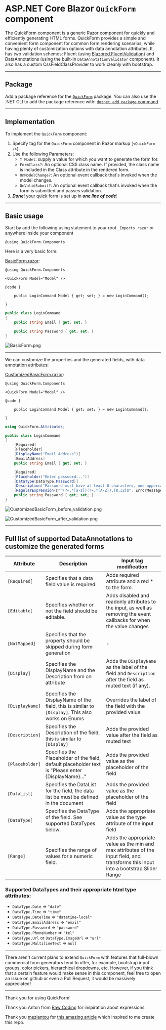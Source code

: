﻿# ASP.NET Core Blazor `QuickForm` component

The QuickForm component is a generic Razor component for quickly and efficiently generating HTML forms.
QuickForm provides a simple and convenient form component for common form rendering scenarios,
while having plenty of customization options with data annotation attributes. It has two validation schemes:
Fluent (using [Blazored.FluentValidation](https://github.com/Blazored/FluentValidation))
and DataAnnotations (using the built-in `DataAnnotationValidator` component).
It also has a custom CssFieldClassProvider to work cleanly with bootstrap.

---

## Package

Add a package reference for the [`QuickForm`](https://www.nuget.org/packages/QuickForm) package.
You can also use the .NET CLI to add the package reference
with: [`dotnet add package` command](https://learn.microsoft.com/en-us/dotnet/core/tools/dotnet-add-package).

---

## Implementation

To implement the `QuickForm` component:

1. Specify tag for the `QuickForm` component in Razor markup (`<QuickForm />`).
2. Use the following Parameters:
    * `T Model`: supply a value for which you want to generate the form for.
    * `FormClass?`: An optional CSS class name. If provided, the class name is included in the Class attribute in the
      rendered form.
    * `OnModelChange?`: An optional event callback that's invoked when the model changes.
    * `OnValidSubmit?`: An optional event callback that's invoked when the form is submitted and passes validation.
3. ***Done***! your quick form is set up in ***one line of code***!

---

## Basic usage

Start by add the following using statement to your root `_Imports.razor` or anywhere inside your component

```razor
@using QuickForm.Components
```

Here is a very basic form:

[BasicForm.razor](./samples/BasicForm.razor):

```razor
@using QuickForm.Components

<QuickForm Model="Model" />

@code {
    
    public LoginCommand Model { get; set; } = new LoginCommand();
    
}
```

```csharp
public class LoginCommand
{
    public string Email { get; set; }

    public string Password { get; set; }
}
```

![BasicForm.png](https://raw.githubusercontent.com/ddjerqq/QuickForm/master/assets/BasicForm.razor.png)

---

We can customize the properties and the generated fields, with data annotation attributes:

[CustomizedBasicForm.razor](./samples/CustomizedBasicForm.razor):

```razor
@using QuickForm.Components

<QuickForm Model="Model" />

@code {

    public LoginCommand Model { get; set; } = new LoginCommand();

}
```

```csharp
using QuickForm.Attributes;

public class LoginCommand
{
    [Required]
    [Placeholder]
    [DisplayName("Email Address")]
    [EmailAddress]
    public string Email { get; set; }

    [Required]
    [Placeholder("Enter password...")]
    [DataType(DataType.Password)]
    [Description("Password must have at least 8 characters, one uppercase letter, one lowercase letter ...")]
    [RegularExpression(@"^(?=.*[a-z])(?=.*[A-Z]).{8,32}$", ErrorMessage = "Password must have at least 8 characters, one uppercase letter, one lowercase letter ...")]
    public string Password { get; set; }
}
```

![CustomizedBasicForm_before_validation.png](https://raw.githubusercontent.com/ddjerqq/QuickForm/master/assets/CustomizedBasicForm.razor_before_validation.png)

![CustomizedBasicForm_after_validation.png](https://raw.githubusercontent.com/ddjerqq/QuickForm/master/assets/CustomizedBasicForm.razor_after_validation.png)

---

## Full list of supported DataAnnotations to customize the generated forms

| Attribute       | Description                                                                                         | Input tag modification                                                                                                               |
|-----------------|-----------------------------------------------------------------------------------------------------|--------------------------------------------------------------------------------------------------------------------------------------|
| `[Required]`    | Specifies that a data field value is required.                                                      | Adds required attribute and a red * to the form.                                                                                     |
| `[Editable]`    | Specifies whether or not the field should be editable.                                              | Adds disabled and readonly attributes to the input, as well as removing the event callbacks for when the value changes               |
| `[NotMapped]`   | Specifies that the property should be skipped during form generation                                | -                                                                                                                                    |
| `[Display]`     | Specifies the DisplayName and the Description from on attribute                                     | Adds the `DisplayName` as the label of the field and `Description` after the field as muted text (if any).                           |
| `[DisplayName]` | Specifies the DisplayName of the field, this is similar to `[Display]`. This also works on Enums    | Overrides the label of the field with the provided value                                                                             |
| `[Description]` | Specifies the Description of the field, this is similar to `[Display]`                              | Adds the provided value after the field as muted text                                                                                |
| `[Placeholder]` | Specifies the Placeholder of the field, default placeholder text is "Please enter {DisplayName}..." | Adds the provided value as the placeholder of the field                                                                              |
| `[DataList]`    | Specifies the DataList for the field, the data list be must be defined in the document              | Adds the provided value as the placeholder of the field                                                                              |
| `[DataType]`    | Specifies the DataType of the field. See supported DataTypes below.                                 | Adds the appropriate value as the type attribute of the input field                                                                  |
| `[Range]`       | Specifies the range of values for a numeric field.                                                  | Adds the appropriate value as the min and max attributes of the input field, and transforms this input into a bootstrap Slider Range |

### Supported DataTypes and their appropriate html type attributes:

* `DataType.Date` => `"date"`
* `DataType.Time` => `"time"`
* `DataType.DateTime` => `"datetime-local"`
* `DataType.EmailAddress` => `"email"`
* `DataType.Password` => `"password"`
* `DataType.PhoneNumber` => `"tel"`
* `DataType.Url` or `DataType.ImageUrl` => `"url"`
* `DataType.MultilineText` => `null`

---

There aren't current plans to extend `QuickForm` with features that full-blown commercial form generators tend to offer,
for example, bootstrap input groups, color pickers, hierarchical dropdowns, etc.
However, if you think that a certain feature would make sense in this component, feel free to open an issue on github
or even a Pull Request, it would be massively appreciated!

---

Thank you for using QuickForm!

Thank you Anton from [Raw Coding](https://www.youtube.com/@RawCoding) for inspiration about expressions.

Thank you [meziantou](https://github.com/meziantou) for [this amazing article](https://www.meziantou.net/automatically-generate-a-form-from-an-object-in-blazor.htm) which inspired to me create this repo.
